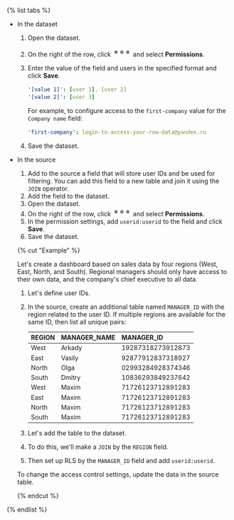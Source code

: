 {% list tabs %}

- In the dataset

    1. Open the dataset.

    1. On the right of the row, click ![image](../../../_assets/datalens/horizontal-ellipsis.svg) and select **Permissions**.

    1. Enter the value of the field and users in the specified format and click **Save**.

       ```yaml
       '[value 1]': [user 1], [user 2]
       '[value 2]': [user 3]
       ```

       For example, to configure access to the `first-company` value for the `Company name` field:

       ```yaml
       'first-company': login-to-access-your-row-data@yandex.ru
       ```

    1. Save the dataset.

- In the source

    1. Add to the source a field that will store user IDs and be used for filtering. You can add this field to a new table and join it using the `JOIN` operator.
    1. Add the field to the dataset.
    1. Open the dataset.
    1. On the right of the row, click ![image](../../../_assets/datalens/horizontal-ellipsis.svg) and select **Permissions**.
    1. In the permission settings, add `userid:userid` to the field and click **Save**.
    1. Save the dataset.

    {% cut "Example" %}

     Let's create a dashboard based on sales data by four regions (West, East, North, and South). Regional managers should only have access to their own data, and the company's chief executive to all data.

     1. Let's define user IDs.

     1. In the source, create an additional table named `MANAGER_ID` with the region related to the user ID. If multiple regions are available for the same ID, then list all unique pairs:

        | REGION | MANAGER_NAME | MANAGER_ID |
        | -------- | -------------- | ------------------- |
        | West | Arkady | 19287318273912873 |
        | East | Vasily | 92877912837318927 |
        | North | Olga | 02993284928374346 |
        | South | Dmitry | 10836293849237642 |
        | West | Maxim | 71726123712891283 |
        | East | Maxim | 71726123712891283 |
        | North | Maxim | 71726123712891283 |
        | South | Maxim | 71726123712891283 |

     1. Let's add the table to the dataset.

     1. To do this, we'll make a `JOIN` by the `REGION` field.

     1. Then set up RLS by the `MANAGER_ID` field and add `userid:userid`.

     To change the access control settings, update the data in the source table.

    {% endcut %}

{% endlist %}

